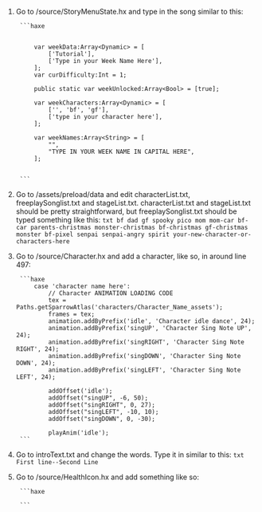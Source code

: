 1. Go to /source/StoryMenuState.hx and type in the song similar to this:

        ```haxe


            var weekData:Array<Dynamic> = [
                ['Tutorial'],
                ['Type in your Week Name Here'],
            ];
            var curDifficulty:Int = 1;

            public static var weekUnlocked:Array<Bool> = [true];

            var weekCharacters:Array<Dynamic> = [
                ['', 'bf', 'gf'],
                ['type in your character here'],
            ];

            var weekNames:Array<String> = [
                "",
                "TYPE IN YOUR WEEK NAME IN CAPITAL HERE",
            ];


        ```

2. Go to /assets/preload/data and edit characterList.txt, freeplaySonglist.txt and stageList.txt. characterList.txt and stageList.txt should be pretty straightforward, but freeplaySonglist.txt should be typed something like this:
        ```txt
            bf
            dad
            gf
            spooky
            pico
            mom
            mom-car
            bf-car
            parents-christmas
            monster-christmas
            bf-christmas
            gf-christmas
            monster
            bf-pixel
            senpai
            senpai-angry
            spirit
            your-new-character-or-characters-here
        ```

3. Go to /source/Character.hx and add a character, like so, in around line 497:

        ```haxe
            case 'character name here':
				// Character ANIMATION LOADING CODE
				tex = Paths.getSparrowAtlas('characters/Character_Name_assets');
				frames = tex;
				animation.addByPrefix('idle', 'Character idle dance', 24);
				animation.addByPrefix('singUP', 'Character Sing Note UP', 24);
				animation.addByPrefix('singRIGHT', 'Character Sing Note RIGHT', 24);
				animation.addByPrefix('singDOWN', 'Character Sing Note DOWN', 24);
				animation.addByPrefix('singLEFT', 'Character Sing Note LEFT', 24);

				addOffset('idle');
				addOffset("singUP", -6, 50);
				addOffset("singRIGHT", 0, 27);
				addOffset("singLEFT", -10, 10);
				addOffset("singDOWN", 0, -30);

				playAnim('idle');
        ```

4. Go to introText.txt and change the words. Type it in similar to this:
        ```txt
            First line--Second Line
        ```

5. Go to /source/HealthIcon.hx and add something like so:

        ```haxe
            
        ```